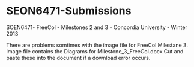 SEON6471-Submissions
====================

SOEN6471- FreeCol - Milestones 2 and 3 - Concordia University - Winter 2013


There are problems somtimes with the image file for FreeCol Milestane 3. Image file contains the Diagrams for 
Milestone_3_FreeCol.docx Cut and paste these into the document if a download error occurs.
